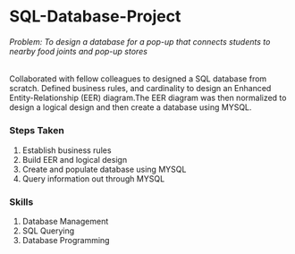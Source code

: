 # SQL-Database-Project

###### Problem: To design a database for a pop-up that connects students to nearby food joints and pop-up stores 

Collaborated with fellow colleagues to designed a SQL database from scratch. Defined business rules, and cardinality to design an Enhanced Entity-Relationship (EER) diagram.The EER diagram was then normalized to design a logical design and then create a database using MYSQL. 

### Steps Taken 

1. Establish business rules 
2. Build EER and logical design 
3. Create and populate database using MYSQL
4. Query information out through MYSQL 

### Skills
1. Database Management
2. SQL Querying 
3. Database Programming 
